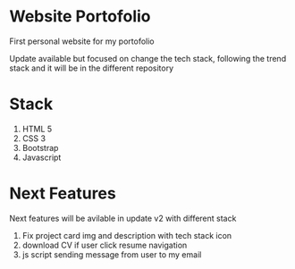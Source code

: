 # Website Portofolio

<p> First personal website for my portofolio </p>
<p> Update available but focused on change the tech stack, following the trend stack and it will be in the different repository </p>

# Stack

1. HTML 5
2. CSS 3
3. Bootstrap
4. Javascript

# Next Features

Next features will be avilable in update v2 with different stack

1. Fix project card img and description with tech stack icon
2. download CV if user click resume navigation
3. js script sending message from user to my email
